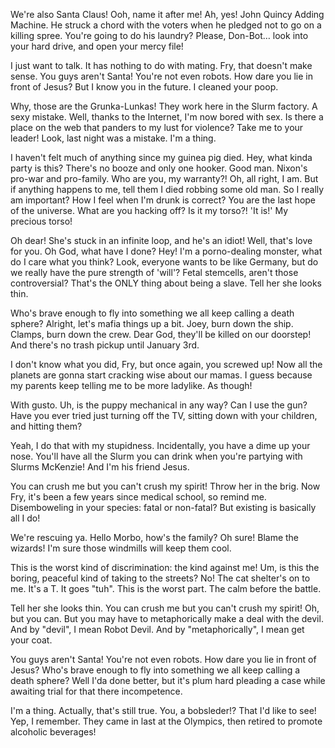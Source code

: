We're also Santa Claus!
Ooh, name it after me! Ah, yes! John Quincy Adding Machine. He struck a chord with the voters when he pledged not to go on a killing spree. You're going to do his laundry? Please, Don-Bot… look into your hard drive, and open your mercy file!

I just want to talk. It has nothing to do with mating. Fry, that doesn't make sense. You guys aren't Santa! You're not even robots. How dare you lie in front of Jesus? But I know you in the future. I cleaned your poop.

Why, those are the Grunka-Lunkas! They work here in the Slurm factory.
A sexy mistake. Well, thanks to the Internet, I'm now bored with sex. Is there a place on the web that panders to my lust for violence? Take me to your leader! Look, last night was a mistake. I'm a thing.

I haven't felt much of anything since my guinea pig died.
Hey, what kinda party is this? There's no booze and only one hooker.
Good man. Nixon's pro-war and pro-family.
Who are you, my warranty?!
Oh, all right, I am. But if anything happens to me, tell them I died robbing some old man. So I really am important? How I feel when I'm drunk is correct? You are the last hope of the universe. What are you hacking off? Is it my torso?! 'It is!' My precious torso!

Oh dear! She's stuck in an infinite loop, and he's an idiot! Well, that's love for you.
Oh God, what have I done?
Hey! I'm a porno-dealing monster, what do I care what you think?
Look, everyone wants to be like Germany, but do we really have the pure strength of 'will'? Fetal stemcells, aren't those controversial? That's the ONLY thing about being a slave. Tell her she looks thin.

Who's brave enough to fly into something we all keep calling a death sphere? Alright, let's mafia things up a bit. Joey, burn down the ship. Clamps, burn down the crew. Dear God, they'll be killed on our doorstep! And there's no trash pickup until January 3rd.

I don't know what you did, Fry, but once again, you screwed up! Now all the planets are gonna start cracking wise about our mamas. I guess because my parents keep telling me to be more ladylike. As though!

With gusto. Uh, is the puppy mechanical in any way? Can I use the gun? Have you ever tried just turning off the TV, sitting down with your children, and hitting them?

Yeah, I do that with my stupidness. Incidentally, you have a dime up your nose. You'll have all the Slurm you can drink when you're partying with Slurms McKenzie! And I'm his friend Jesus.

You can crush me but you can't crush my spirit! Throw her in the brig. Now Fry, it's been a few years since medical school, so remind me. Disemboweling in your species: fatal or non-fatal? But existing is basically all I do!

We're rescuing ya. Hello Morbo, how's the family? Oh sure! Blame the wizards! I'm sure those windmills will keep them cool.

This is the worst kind of discrimination: the kind against me! Um, is this the boring, peaceful kind of taking to the streets? No! The cat shelter's on to me. It's a T. It goes "tuh". This is the worst part. The calm before the battle.

Tell her she looks thin. You can crush me but you can't crush my spirit! Oh, but you can. But you may have to metaphorically make a deal with the devil. And by "devil", I mean Robot Devil. And by "metaphorically", I mean get your coat.

You guys aren't Santa! You're not even robots. How dare you lie in front of Jesus? Who's brave enough to fly into something we all keep calling a death sphere? Well I'da done better, but it's plum hard pleading a case while awaiting trial for that there incompetence.

I'm a thing. Actually, that's still true. You, a bobsleder!? That I'd like to see! Yep, I remember. They came in last at the Olympics, then retired to promote alcoholic beverages!
